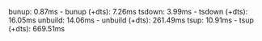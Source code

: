bunup: 0.87ms - bunup (+dts): 7.26ms
tsdown: 3.99ms - tsdown (+dts): 16.05ms
unbuild: 14.06ms - unbuild (+dts): 261.49ms
tsup: 10.91ms - tsup (+dts): 669.51ms
